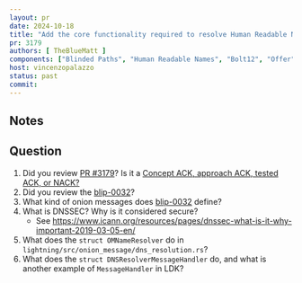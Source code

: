 ```yaml
---
layout: pr
date: 2024-10-18
title: "Add the core functionality required to resolve Human Readable Names"
pr: 3179
authors: [ TheBlueMatt ]
components: ["Blinded Paths", "Human Readable Names", "Bolt12", "Offer"]
host: vincenzopalazzo
status: past
commit: 
---
```


## Notes

## Question

1. Did you review [PR #3179](https://github.com/lightningdevkit/rust-lightning/pull/3179)? Is it a [Concept ACK, approach ACK, tested ACK, or NACK?](https://github.com/lightningdevkit/rust-lightning/blob/master/CONTRIBUTING.md#peer-review)
2. Did you review the [blip-0032](https://github.com/lightning/blips/blob/master/blip-0032.md)?
3. What kind of onion messages does [blip-0032](https://github.com/lightning/blips/blob/master/blip-0032.md) define?
4. What is DNSSEC? Why is it considered secure?
    - See https://www.icann.org/resources/pages/dnssec-what-is-it-why-important-2019-03-05-en/
5. What does the `struct OMNameResolver` do in `lightning/src/onion_message/dns_resolution.rs`?
6. What does the `struct DNSResolverMessageHandler` do, and what is another example of `MessageHandler` in LDK?

[ldk/3179]: https://github.com/lightningdevkit/rust-lightning/pull/3179
[bolt/12]: https://github.com/lightning/bolts/blob/9118a8f6be5bc08b7bc28fc2b4ebfed433900a9c/12-offer-encoding.md